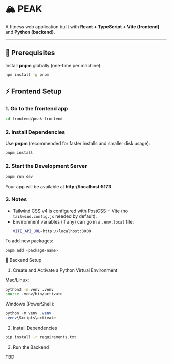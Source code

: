# 🏔️ PEAK

A fitness web application built with **React + TypeScript + Vite (frontend)** and **Python (backend)**.

---

## 🧩 Prerequisites

Install **pnpm** globally (one-time per machine):

```bash
npm install -g pnpm
```

## ⚡ Frontend Setup
### 1. Go to the frontend app
```bash
cd frontend/peak-frontend
```

### 2. Install Dependencies
Use **pnpm** (recommended for faster installs and smaller disk usage):
```bash
pnpm install
```

### 2. Start the Development Server
```bash
pnpm run dev
```

Your app will be available at **http://localhost:5173**

### 3. Notes
- Tailwind CSS v4 is configured with PostCSS + Vite (no `tailwind.config.js` needed by default).
- Environment variables (if any) can go in a `.env.local` file:
  ```bash
  VITE_API_URL=http://localhost:8000

To add new packages:

```bash
pnpm add <package-name>
```



🐍 Backend Setup
1. Create and Activate a Python Virtual Environment

Mac/Linux:

```bash
python3 -m venv .venv
source .venv/bin/activate
```

Windows (PowerShell):

```powershell
python -m venv .venv
.venv\Scripts\activate
```

2. Install Dependencies

```bash
pip install -r requirements.txt
```

3. Run the Backend

TBD